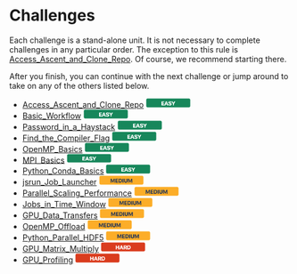 

# Challenges

Each challenge is a stand-alone unit. It is not necessary to complete challenges in any particular order. The exception to this rule is [Access_Ascent_and_Clone_Repo](Access_Ascent_and_Clone_Repo). Of course, we recommend starting there.

After you finish, you can continue with the next challenge or jump around to take on any of the others listed below.

- [Access_Ascent_and_Clone_Repo](Access_Ascent_and_Clone_Repo) <img src="../images/easy_badge.png" width="80">
- [Basic_Workflow](Basic_Workflow) <img src="../images/easy_badge.png" width="80">
- [Password_in_a_Haystack](Password_in_a_Haystack) <img src="../images/easy_badge.png" width="80">
- [Find_the_Compiler_Flag](Find_the_Compiler_Flag) <img src="../images/easy_badge.png" width="80">
- [OpenMP_Basics](OpenMP_Basics) <img src="../images/easy_badge.png" width="80">
- [MPI_Basics](MPI_Basics) <img src="../images/easy_badge.png" width="80">
- [Python_Conda_Basics](Python_Conda_Basics) <img src="../images/easy_badge.png" width="80">
- [jsrun_Job_Launcher](jsrun_Job_Launcher) <img src="../images/medium_badge.png" width="80">
- [Parallel_Scaling_Performance](Parallel_Scaling_Performance) <img src="../images/medium_badge.png" width="80">
- [Jobs_in_Time_Window](Jobs_in_Time_Window) <img src="../images/medium_badge.png" width="80">
- [GPU_Data_Transfers](GPU_Data_Transfers) <img src="../images/medium_badge.png" width="80">
- [OpenMP_Offload](OpenMP_Offload) <img src="../images/medium_badge.png" width="80">
- [Python_Parallel_HDF5](Python_Parallel_HDF5) <img src="../images/medium_badge.png" width="80">
- [GPU_Matrix_Multiply](GPU_Matrix_Multiply) <img src="../images/hard_badge.png" width="80">
- [GPU_Profiling](GPU_Profiling) <img src="../images/hard_badge.png" width="80">
